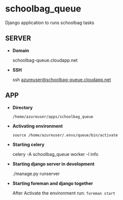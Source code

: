 # schoolbag_queue
Django application to runs schoolbag tasks

## SERVER
  * **Domain**
  
    schoolbag-queue.cloudapp.net
    
  * **SSH**
  
    ssh azureuser@schoolbag-queue.cloudapp.net
    
    
## APP
  * **Directory**
    
    `/home/azureuser/apps/schoolbag_queue`
  * **Activating environment**
  
    `source /home/azureuser/.envs/queue/bin/activate`
    
  * **Starting celery**
  
    celery -A schoolbag_queue worker -l info
    
  * **Starting django server in development**
  
    ./manage.py runserver

  * **Starting foreman and django together**
    
    After Activate the environment run:
    `foreman start`
  

